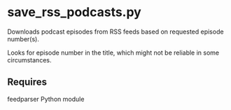 # save_rss_podcasts.py

Downloads podcast episodes from RSS feeds based on requested episode number(s).

Looks for episode number in the title, which might not be reliable in some circumstances.

## Requires
feedparser Python module

